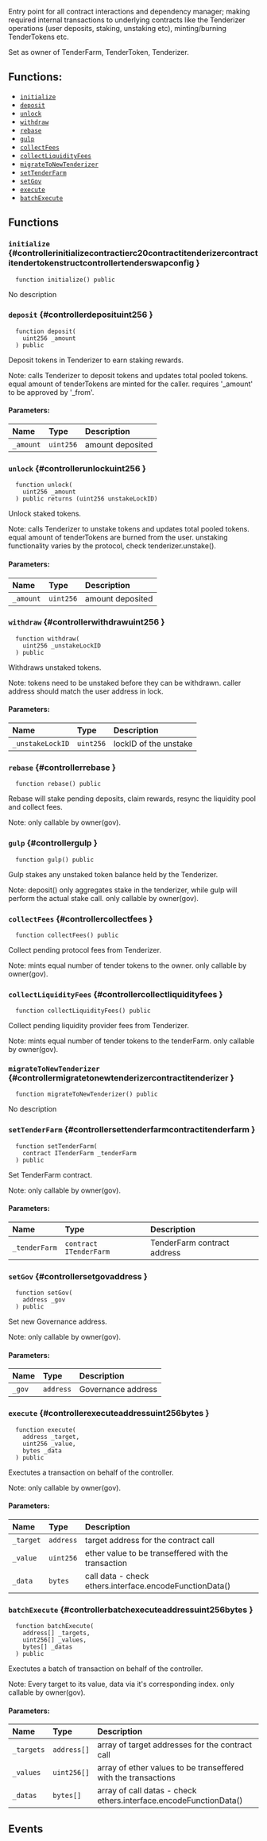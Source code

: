 Entry point for all contract interactions and dependency manager; making required internal transactions
to underlying contracts like the Tenderizer operations (user deposits, staking, unstaking etc),
minting/burning TenderTokens etc.

Set as owner of TenderFarm, TenderToken, Tenderizer.

## Functions:
- [`initialize`](#controllerinitializecontractierc20contractitenderizercontractitendertokenstructcontrollertenderswapconfig)
- [`deposit`](#controllerdeposituint256)
- [`unlock`](#controllerunlockuint256)
- [`withdraw`](#controllerwithdrawuint256)
- [`rebase`](#controllerrebase)
- [`gulp`](#controllergulp)
- [`collectFees`](#controllercollectfees)
- [`collectLiquidityFees`](#controllercollectliquidityfees)
- [`migrateToNewTenderizer`](#controllermigratetonewtenderizercontractitenderizer)
- [`setTenderFarm`](#controllersettenderfarmcontractitenderfarm)
- [`setGov`](#controllersetgovaddress)
- [`execute`](#controllerexecuteaddressuint256bytes)
- [`batchExecute`](#controllerbatchexecuteaddressuint256bytes)



## Functions

### `initialize` {#controllerinitializecontractierc20contractitenderizercontractitendertokenstructcontrollertenderswapconfig }

```solidity
  function initialize() public
```

No description



### `deposit` {#controllerdeposituint256 }

```solidity
  function deposit(
    uint256 _amount
  ) public
```

Deposit tokens in Tenderizer to earn staking rewards.

Note: calls Tenderizer to deposit tokens and updates total pooled tokens. equal amount of tenderTokens are minted for the caller. requires '_amount' to be approved by '_from'.
#### Parameters:

| Name | Type | Description                                                          |
| :--- | :--- | :------------------------------------------------------------------- |
|`_amount` | `uint256` | amount deposited |


### `unlock` {#controllerunlockuint256 }

```solidity
  function unlock(
    uint256 _amount
  ) public returns (uint256 unstakeLockID)
```

Unlock staked tokens.

Note: calls Tenderizer to unstake tokens and updates total pooled tokens. equal amount of tenderTokens are burned from the user. unstaking functionality varies by the protocol, check tenderizer.unstake().
#### Parameters:

| Name | Type | Description                                                          |
| :--- | :--- | :------------------------------------------------------------------- |
|`_amount` | `uint256` | amount deposited |


### `withdraw` {#controllerwithdrawuint256 }

```solidity
  function withdraw(
    uint256 _unstakeLockID
  ) public
```

Withdraws unstaked tokens.

Note: tokens need to be unstaked before they can be withdrawn. caller address should match the user address in lock.
#### Parameters:

| Name | Type | Description                                                          |
| :--- | :--- | :------------------------------------------------------------------- |
|`_unstakeLockID` | `uint256` | lockID of the unstake |


### `rebase` {#controllerrebase }

```solidity
  function rebase() public
```

Rebase will stake pending deposits, claim rewards, 
resync the liquidity pool and collect fees.

Note: only callable by owner(gov).


### `gulp` {#controllergulp }

```solidity
  function gulp() public
```

Gulp stakes any unstaked token balance held by the Tenderizer.

Note: deposit() only aggregates stake in the tenderizer, while gulp will perform the actual stake call. only callable by owner(gov).


### `collectFees` {#controllercollectfees }

```solidity
  function collectFees() public
```

Collect pending protocol fees from Tenderizer.

Note: mints equal number of tender tokens to the owner. only callable by owner(gov).


### `collectLiquidityFees` {#controllercollectliquidityfees }

```solidity
  function collectLiquidityFees() public
```

Collect pending liquidity provider fees from Tenderizer.

Note: mints equal number of tender tokens to the tenderFarm. only callable by owner(gov).


### `migrateToNewTenderizer` {#controllermigratetonewtenderizercontractitenderizer }

```solidity
  function migrateToNewTenderizer() public
```

No description



### `setTenderFarm` {#controllersettenderfarmcontractitenderfarm }

```solidity
  function setTenderFarm(
    contract ITenderFarm _tenderFarm
  ) public
```

Set TenderFarm contract.

Note: only callable by owner(gov).
#### Parameters:

| Name | Type | Description                                                          |
| :--- | :--- | :------------------------------------------------------------------- |
|`_tenderFarm` | `contract ITenderFarm` | TenderFarm contract address |


### `setGov` {#controllersetgovaddress }

```solidity
  function setGov(
    address _gov
  ) public
```

Set new Governance address.

Note: only callable by owner(gov).
#### Parameters:

| Name | Type | Description                                                          |
| :--- | :--- | :------------------------------------------------------------------- |
|`_gov` | `address` | Governance address |


### `execute` {#controllerexecuteaddressuint256bytes }

```solidity
  function execute(
    address _target,
    uint256 _value,
    bytes _data
  ) public
```

Exectutes a transaction on behalf of the controller.

Note: only callable by owner(gov).
#### Parameters:

| Name | Type | Description                                                          |
| :--- | :--- | :------------------------------------------------------------------- |
|`_target` | `address` | target address for the contract call |
|`_value` | `uint256` | ether value to be transeffered with the transaction |
|`_data` | `bytes` | call data - check ethers.interface.encodeFunctionData() |


### `batchExecute` {#controllerbatchexecuteaddressuint256bytes }

```solidity
  function batchExecute(
    address[] _targets,
    uint256[] _values,
    bytes[] _datas
  ) public
```

Exectutes a batch of transaction on behalf of the controller.

Note: Every target to its value, data via it's corresponding index. only callable by owner(gov).
#### Parameters:

| Name | Type | Description                                                          |
| :--- | :--- | :------------------------------------------------------------------- |
|`_targets` | `address[]` | array of target addresses for the contract call |
|`_values` | `uint256[]` | array of ether values to be transeffered with the transactions |
|`_datas` | `bytes[]` | array of call datas - check ethers.interface.encodeFunctionData() |



## Events

